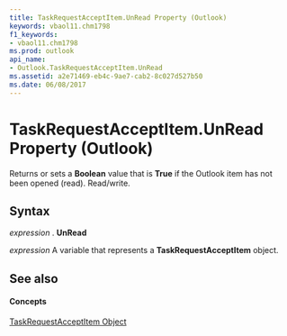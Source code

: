 ```yaml
---
title: TaskRequestAcceptItem.UnRead Property (Outlook)
keywords: vbaol11.chm1798
f1_keywords:
- vbaol11.chm1798
ms.prod: outlook
api_name:
- Outlook.TaskRequestAcceptItem.UnRead
ms.assetid: a2e71469-eb4c-9ae7-cab2-8c027d527b50
ms.date: 06/08/2017
---
```



# TaskRequestAcceptItem.UnRead Property (Outlook)

Returns or sets a **Boolean** value that is **True** if the Outlook item has not been opened (read). Read/write.


## Syntax

 _expression_ . **UnRead**

 _expression_ A variable that represents a **TaskRequestAcceptItem** object.


## See also


#### Concepts


[TaskRequestAcceptItem Object](taskrequestacceptitem-object-outlook.md)

